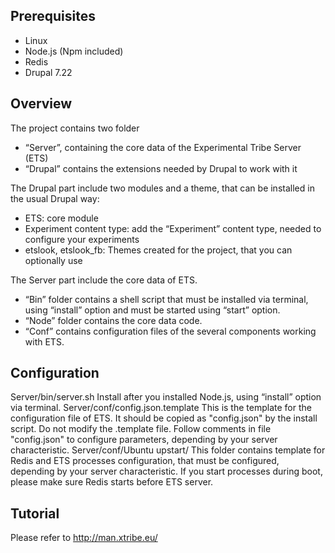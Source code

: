 ## Prerequisites

* Linux 
* Node.js (Npm included)
* Redis
* Drupal 7.22

## Overview

The project contains two folder
* “Server”, containing the core data of the Experimental Tribe Server (ETS)
* “Drupal” contains the extensions needed by Drupal to work with it

The Drupal part include two modules and a theme, that can be installed in the usual Drupal way:
* ETS: core module
* Experiment content type: add the “Experiment” content type, needed to configure your experiments
* etslook, etslook_fb: Themes created for the project, that you can optionally use

The Server part include the core data of ETS. 
* “Bin” folder contains a shell script that must be installed via terminal, using “install” option and must be started using “start” option. 
* “Node” folder contains the core data code.
* “Conf” contains configuration files of the several components working with ETS.

## Configuration

Server/bin/server.sh
	Install after you installed Node.js, using “install” option via terminal.
Server/conf/config.json.template
This is the template for the configuration file of ETS. It should be copied as "config.json" by the install script. Do not modify the .template file. Follow comments in file "config.json"  to configure parameters, depending by your server characteristic.
Server/conf/Ubuntu upstart/
This folder contains template for Redis and ETS processes configuration, that must be configured, depending by your server characteristic. If you start processes during boot, please make sure Redis starts before ETS server. 

## Tutorial

Please refer to http://man.xtribe.eu/
